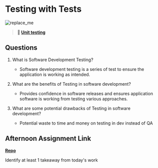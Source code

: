 # Testing with Tests

![replace_me](https://codeworks.blob.core.windows.net/public/assets/img/illustrations/placeholder.svg)

> **📖 [Unit testing](https://codeworksacademy.com/fs-student-guide/resources/wk8-9/03-Unit-Testing)**

## Questions

1. What is Software Development Testing?
    + Software development testing is a series of test to ensure the application is working as intended. 

2. What are the benefits of Testing in software development?
    + Provides confidence in software releases and ensures application software is working from testing various approaches. 

3. What are some potential drawbacks of Testing in software development?
    + Potential waste  to time and money on testing in dev instead of QA

## Afternoon Assignment Link

**[Repo](https://github.com/gp3r3z/<ASSIGNMENT_REPO>)**

Identify at least 1 takeaway from today's work
